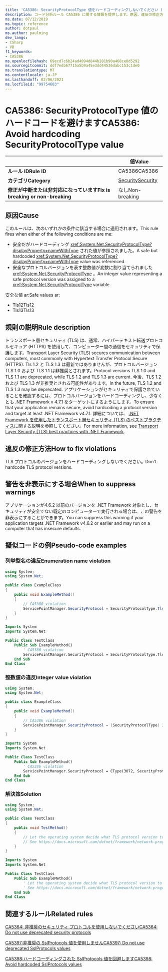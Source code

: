 ```yaml
---
title: 'CA5386: SecurityProtocolType 値をハードコーディングしないでください (コード分析)'
description: コード分析ルール CA5386 に関する情報を提供します。原因、違反の修正方法、非表示にするタイミングなどが含まれます。
ms.date: 07/12/2019
ms.topic: reference
author: dotpaul
ms.author: paulming
dev_langs:
- CSharp
- VB
f1_keywords:
- CA5386
ms.openlocfilehash: 69ecd7c6b24ad4094d844b281b90a468ce0d5292
ms.sourcegitcommit: ddf7edb67715a5b9a45e3dd44536dabc153c1de0
ms.translationtype: MT
ms.contentlocale: ja-JP
ms.lasthandoff: 02/06/2021
ms.locfileid: "99754603"
---
```

# <a name="ca5386-avoid-hardcoding-securityprotocoltype-value"></a><span data-ttu-id="9f765-103">CA5386: SecurityProtocolType 値のハードコードを避けます</span><span class="sxs-lookup"><span data-stu-id="9f765-103">CA5386: Avoid hardcoding SecurityProtocolType value</span></span>

| | <span data-ttu-id="9f765-104">値</span><span class="sxs-lookup"><span data-stu-id="9f765-104">Value</span></span> |
|-|-|
| <span data-ttu-id="9f765-105">**ルール ID**</span><span class="sxs-lookup"><span data-stu-id="9f765-105">**Rule ID**</span></span> |<span data-ttu-id="9f765-106">CA5386</span><span class="sxs-lookup"><span data-stu-id="9f765-106">CA5386</span></span>|
| <span data-ttu-id="9f765-107">**カテゴリ**</span><span class="sxs-lookup"><span data-stu-id="9f765-107">**Category**</span></span> |[<span data-ttu-id="9f765-108">Security</span><span class="sxs-lookup"><span data-stu-id="9f765-108">Security</span></span>](security-warnings.md)|
| <span data-ttu-id="9f765-109">**修正が中断または非対応になっています**</span><span class="sxs-lookup"><span data-stu-id="9f765-109">**Fix is breaking or non-breaking**</span></span> |<span data-ttu-id="9f765-110">なし</span><span class="sxs-lookup"><span data-stu-id="9f765-110">Non-breaking</span></span>|

## <a name="cause"></a><span data-ttu-id="9f765-111">原因</span><span class="sxs-lookup"><span data-stu-id="9f765-111">Cause</span></span>

<span data-ttu-id="9f765-112">このルールは、次のいずれかの条件に該当する場合に適用されます。</span><span class="sxs-lookup"><span data-stu-id="9f765-112">This rule fires when either of the following conditions are me:</span></span>

- <span data-ttu-id="9f765-113">安全だがハードコーディング <xref:System.Net.SecurityProtocolType?displayProperty=nameWithType> された値が参照されました。</span><span class="sxs-lookup"><span data-stu-id="9f765-113">A safe but hardcoded <xref:System.Net.SecurityProtocolType?displayProperty=nameWithType> value was referenced.</span></span>
- <span data-ttu-id="9f765-114">安全なプロトコルバージョンを表す整数値が変数に割り当てられました <xref:System.Net.SecurityProtocolType> 。</span><span class="sxs-lookup"><span data-stu-id="9f765-114">An integer value representing a safe protocol version was assigned to a <xref:System.Net.SecurityProtocolType> variable.</span></span>

<span data-ttu-id="9f765-115">安全な値 ar:</span><span class="sxs-lookup"><span data-stu-id="9f765-115">Safe values ar:</span></span>

- <span data-ttu-id="9f765-116">Tls12</span><span class="sxs-lookup"><span data-stu-id="9f765-116">Tls12</span></span>
- <span data-ttu-id="9f765-117">Tls13</span><span class="sxs-lookup"><span data-stu-id="9f765-117">Tls13</span></span>

## <a name="rule-description"></a><span data-ttu-id="9f765-118">規則の説明</span><span class="sxs-lookup"><span data-stu-id="9f765-118">Rule description</span></span>

<span data-ttu-id="9f765-119">トランスポート層セキュリティ (TLS) は、通常、ハイパーテキスト転送プロトコルセキュア (HTTPS) を使用して、コンピューター間の通信をセキュリティで保護します。</span><span class="sxs-lookup"><span data-stu-id="9f765-119">Transport Layer Security (TLS) secures communication between computers, most commonly with Hypertext Transfer Protocol Secure (HTTPS).</span></span> <span data-ttu-id="9f765-120">Tls 1.2 と TLS 1.3 は最新ではありませんが、プロトコルバージョン TLS 1.0 および TLS 1.1 は非推奨とされます。</span><span class="sxs-lookup"><span data-stu-id="9f765-120">Protocol versions TLS 1.0 and TLS 1.1 are deprecated, while TLS 1.2 and TLS 1.3 are current.</span></span> <span data-ttu-id="9f765-121">今後、TLS 1.2 および TLS 1.3 が非推奨とされる可能性があります。</span><span class="sxs-lookup"><span data-stu-id="9f765-121">In the future, TLS 1.2 and TLS 1.3 may be deprecated.</span></span> <span data-ttu-id="9f765-122">アプリケーションがセキュリティで保護されていることを確認するには、プロトコルバージョンをハードコーディングし、少なくとも .NET Framework v 4.7.1 をターゲットにするようにします。</span><span class="sxs-lookup"><span data-stu-id="9f765-122">To ensure that your application remains secure, avoid hardcoding a protocol version and target at least .NET Framework v4.7.1.</span></span> <span data-ttu-id="9f765-123">詳細については、 [.NET Framework を使用したトランスポート層セキュリティ (TLS) のベストプラクティス](../../../framework/network-programming/tls.md)に関する説明を参照してください。</span><span class="sxs-lookup"><span data-stu-id="9f765-123">For more information, see [Transport Layer Security (TLS) best practices with .NET Framework](../../../framework/network-programming/tls.md).</span></span>

## <a name="how-to-fix-violations"></a><span data-ttu-id="9f765-124">違反の修正方法</span><span class="sxs-lookup"><span data-stu-id="9f765-124">How to fix violations</span></span>

<span data-ttu-id="9f765-125">TLS プロトコルのバージョンをハードコーディングしないでください。</span><span class="sxs-lookup"><span data-stu-id="9f765-125">Don't hardcode TLS protocol versions.</span></span>

## <a name="when-to-suppress-warnings"></a><span data-ttu-id="9f765-126">警告を非表示にする場合</span><span class="sxs-lookup"><span data-stu-id="9f765-126">When to suppress warnings</span></span>

<span data-ttu-id="9f765-127">アプリケーションが4.6.2 以前のバージョンを .NET Framework 対象とし、セキュリティが安全でない既定のコンピューターで実行される場合は、この警告を非表示にすることができます。</span><span class="sxs-lookup"><span data-stu-id="9f765-127">You can suppress this warning if your application targets .NET Framework v4.6.2 or earlier and may run on a computer that has insecure defaults.</span></span>

## <a name="pseudo-code-examples"></a><span data-ttu-id="9f765-128">擬似コードの例</span><span class="sxs-lookup"><span data-stu-id="9f765-128">Pseudo-code examples</span></span>

### <a name="enumeration-name-violation"></a><span data-ttu-id="9f765-129">列挙型名の違反</span><span class="sxs-lookup"><span data-stu-id="9f765-129">Enumeration name violation</span></span>

```csharp
using System;
using System.Net;

public class ExampleClass
{
    public void ExampleMethod()
    {
        // CA5386 violation
        ServicePointManager.SecurityProtocol = SecurityProtocolType.Tls12;
    }
}
```

```vb
Imports System
Imports System.Net

Public Class TestClass
    Public Sub ExampleMethod()
        ' CA5386 violation
        ServicePointManager.SecurityProtocol = SecurityProtocolType.Tls12
    End Sub
End Class
```

### <a name="integer-value-violation"></a><span data-ttu-id="9f765-130">整数値の違反</span><span class="sxs-lookup"><span data-stu-id="9f765-130">Integer value violation</span></span>

```csharp
using System;
using System.Net;

public class ExampleClass
{
    public void ExampleMethod()
    {
        // CA5386 violation
        ServicePointManager.SecurityProtocol = (SecurityProtocolType) 3072;    // TLS 1.2
    }
}
```

```vb
Imports System
Imports System.Net

Public Class TestClass
    Public Sub ExampleMethod()
        ' CA5386 violation
        ServicePointManager.SecurityProtocol = CType(3072, SecurityProtocolType)   ' TLS 1.2
    End Sub
End Class
```

### <a name="solution"></a><span data-ttu-id="9f765-131">解決策</span><span class="sxs-lookup"><span data-stu-id="9f765-131">Solution</span></span>

```csharp
using System;
using System.Net;

public class TestClass
{
    public void TestMethod()
    {
        // Let the operating system decide what TLS protocol version to use.
        // See https://docs.microsoft.com/dotnet/framework/network-programming/tls
    }
}
```

```vb
Imports System
Imports System.Net

Public Class TestClass
    Public Sub ExampleMethod()
        ' Let the operating system decide what TLS protocol version to use.
        ' See https://docs.microsoft.com/dotnet/framework/network-programming/tls
    End Sub
End Class
```

## <a name="related-rules"></a><span data-ttu-id="9f765-132">関連するルール</span><span class="sxs-lookup"><span data-stu-id="9f765-132">Related rules</span></span>

[<span data-ttu-id="9f765-133">CA5364: 非推奨のセキュリティ プロトコルを使用しないでください</span><span class="sxs-lookup"><span data-stu-id="9f765-133">CA5364: Do not use deprecated security protocols</span></span>](ca5364.md)

[<span data-ttu-id="9f765-134">CA5397:非推奨の SslProtocols 値を使用しません</span><span class="sxs-lookup"><span data-stu-id="9f765-134">CA5397: Do not use deprecated SslProtocols values</span></span>](ca5397.md)

[<span data-ttu-id="9f765-135">CA5398:ハードコーディングされた SslProtocols 値を回避します</span><span class="sxs-lookup"><span data-stu-id="9f765-135">CA5398: Avoid hardcoded SslProtocols values</span></span>](ca5398.md)

